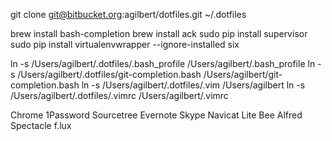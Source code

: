 git clone git@bitbucket.org:agilbert/dotfiles.git ~/.dotfiles

brew install bash-completion
brew install ack
sudo pip install supervisor
sudo pip install virtualenvwrapper --ignore-installed six

ln -s /Users/agilbert/.dotfiles/.bash_profile /Users/agilbert/.bash_profile
ln -s /Users/agilbert/.dotfiles/git-completion.bash /Users/agilbert/git-completion.bash
ln -s /Users/agilbert/.dotfiles/.vim /Users/agilbert
ln -s /Users/agilbert/.dotfiles/.vimrc /Users/agilbert/.vimrc

Chrome
1Password
Sourcetree
Evernote
Skype
Navicat Lite
Bee
Alfred
Spectacle
f.lux
